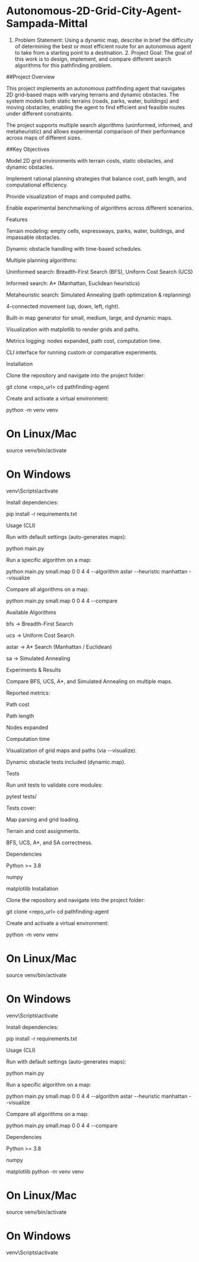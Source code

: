 # Autonomous-2D-Grid-City-Agent-Sampada-Mittal
1. Problem Statement: Using a dynamic map, describe in brief the difficulty of determining the best or most efficient route for an autonomous agent to take from a starting point to a destination. 2. Project Goal: The goal of this work is to design, implement, and compare different search algorithms for this pathfinding problem.

##Project Overview

This project implements an autonomous pathfinding agent that navigates 2D grid-based maps with varying terrains and dynamic obstacles. The system models both static terrains (roads, parks, water, buildings) and moving obstacles, enabling the agent to find efficient and feasible routes under different constraints.

The project supports multiple search algorithms (uninformed, informed, and metaheuristic) and allows experimental comparison of their performance across maps of different sizes.

##Key Objectives

Model 2D grid environments with terrain costs, static obstacles, and dynamic obstacles.

Implement rational planning strategies that balance cost, path length, and computational efficiency.

Provide visualization of maps and computed paths.

Enable experimental benchmarking of algorithms across different scenarios.

Features

Terrain modeling: empty cells, expressways, parks, water, buildings, and impassable obstacles.

Dynamic obstacle handling with time-based schedules.

Multiple planning algorithms:

Uninformed search: Breadth-First Search (BFS), Uniform Cost Search (UCS)

Informed search: A* (Manhattan, Euclidean heuristics)

Metaheuristic search: Simulated Annealing (path optimization & replanning)

4-connected movement (up, down, left, right).

Built-in map generator for small, medium, large, and dynamic maps.

Visualization with matplotlib to render grids and paths.

Metrics logging: nodes expanded, path cost, computation time.

CLI interface for running custom or comparative experiments.

Installation

Clone the repository and navigate into the project folder:

git clone <repo_url>
cd pathfinding-agent


Create and activate a virtual environment:

python -m venv venv
# On Linux/Mac
source venv/bin/activate
# On Windows
venv\Scripts\activate


Install dependencies:

pip install -r requirements.txt

Usage (CLI)

Run with default settings (auto-generates maps):

python main.py


Run a specific algorithm on a map:

python main.py small.map 0 0 4 4 --algorithm astar --heuristic manhattan --visualize


Compare all algorithms on a map:

python main.py small.map 0 0 4 4 --compare

Available Algorithms

bfs → Breadth-First Search

ucs → Uniform Cost Search

astar → A* Search (Manhattan / Euclidean)

sa → Simulated Annealing

Experiments & Results

Compare BFS, UCS, A*, and Simulated Annealing on multiple maps.

Reported metrics:

Path cost

Path length

Nodes expanded

Computation time

Visualization of grid maps and paths (via --visualize).

Dynamic obstacle tests included (dynamic.map).

Tests

Run unit tests to validate core modules:

pytest tests/


Tests cover:

Map parsing and grid loading.

Terrain and cost assignments.

BFS, UCS, A*, and SA correctness.

Dependencies

Python >= 3.8

numpy

matplotlib
Installation

Clone the repository and navigate into the project folder:

git clone <repo_url>
cd pathfinding-agent


Create and activate a virtual environment:

python -m venv venv
# On Linux/Mac
source venv/bin/activate
# On Windows
venv\Scripts\activate


Install dependencies:

pip install -r requirements.txt

Usage (CLI)

Run with default settings (auto-generates maps):

python main.py


Run a specific algorithm on a map:

python main.py small.map 0 0 4 4 --algorithm astar --heuristic manhattan --visualize


Compare all algorithms on a map:

python main.py small.map 0 0 4 4 --compare

Dependencies

Python >= 3.8

numpy

matplotlib
python -m venv venv
# On Linux/Mac
source venv/bin/activate
# On Windows
venv\Scripts\activate
